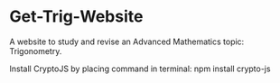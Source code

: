 # Get-Trig-Website
A website to study and revise an Advanced Mathematics topic: Trigonometry.

Install CryptoJS by placing command in terminal:
npm install crypto-js
